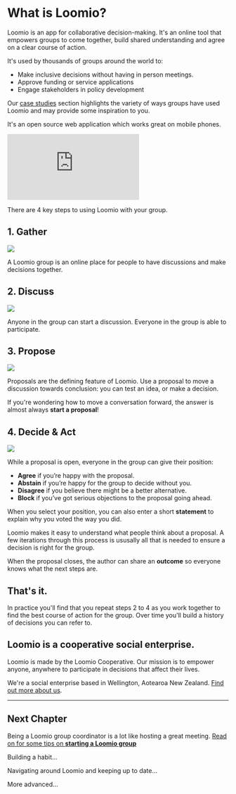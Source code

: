 # What is Loomio?

Loomio is an app for collaborative decision-making. It's an online tool that empowers groups to come together, build shared understanding and agree on a clear course of action.

It's used by thousands of groups around the world to:

- Make inclusive decisions without having in person meetings.
- Approve funding or service applications
- Engage stakeholders in policy development

Our [case studies](http://loomio.school/case_studies.html) section highlights the variety of ways groups have used Loomio and may provide some inspiration to you.

It's an open source web application which works great on mobile phones.

<div class="video-wrapper">
  <iframe src="https://www.youtube.com/embed/REgF_cGYqOs" frameborder="0" allowfullscreen></iframe>
</div>

There are 4 key steps to using Loomio with your group.

## 1. Gather

![](https://i.imgur.com/0GuZDL3.png)

A Loomio group is an online place for people to have discussions and make decisions together.


## 2. Discuss


![](https://i.imgur.com/NYkZvjk.png)


Anyone in the group can start a discussion. Everyone in the group is able to participate.

## 3. Propose

![](https://i.imgur.com/niOczGK.png)

Proposals are the defining feature of Loomio. Use a proposal to move a discussion towards conclusion: you can test an idea, or make a decision.

If you're wondering how to move a conversation forward, the answer is almost always **start a proposal**!

## 4. Decide & Act

![](https://i.imgur.com/Nd1980L.png)

While a proposal is open, everyone in the group can give their position:

* **Agree** if you’re happy with the proposal.
* **Abstain** if you’re happy for the group to decide without you.
* **Disagree** if you believe there might be a better alternative.
* **Block** if you’ve got serious objections to the proposal going ahead.

When you select your position, you can also enter a short **statement** to explain why you voted the way you did.

Loomio makes it easy to understand what people think about a proposal. A few iterations through this process is ususally all that is needed to ensure a decision is right for the group.

When the proposal closes, the author can share an **outcome** so everyone knows what the next steps are.

## That's it.
In practice you'll find that you repeat steps 2 to 4 as you work together to find the best course of action for the group. Over time you'll build a history of decisions you can refer to.


## Loomio is a cooperative social enterprise.
Loomio is made by the Loomio Cooperative. Our mission is to empower anyone, anywhere to participate in decisions that affect their lives.

We're a social enterprise based in Wellington, Aotearoa New Zealand. [Find out more about us](https://www.loomio.org/about).

---

## Next Chapter

Being a Loomio group coordinator is a lot like hosting a great meeting. [Read on for some tips on **starting a Loomio group**](getting_started.md)

Building a habit...

Navigating around Loomio and keeping up to date...

More advanced...
